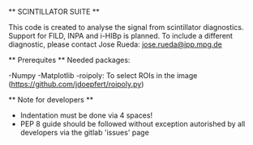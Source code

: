** SCINTILLATOR SUITE ** 

This code is created to analyse the signal from scintillator diagnostics. Support for FILD, INPA and i-HIBp is planned. To include a different diagnostic, please contact Jose Rueda: jose.rueda@ipp.mpg.de 

** Prerequites **
Needed packages:

-Numpy
-Matplotlib
-roipoly: To select ROIs in the image (https://github.com/jdoepfert/roipoly.py)

** Note for developers **
- Indentation must be done via 4 spaces!
- PEP 8 guide should be followed without exception autorished by all developers via the gitlab 'issues' page 
